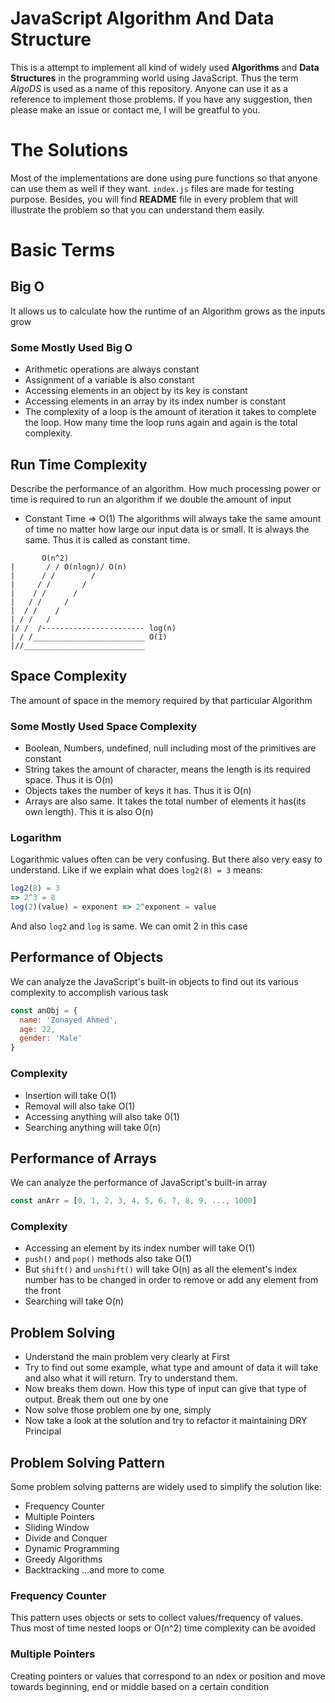 # JavaScript Algorithm And Data Structure
This is a attempt to implement all kind of widely used **Algorithms** and **Data Structures** in the programming world using JavaScript. Thus the term *AlgoDS* is used as a name of this repository. Anyone can use it as a reference to implement those problems. If you have any suggestion, then please make an issue or contact me, I will be greatful to you.

# The Solutions
Most of the implementations are done using pure functions so that anyone can use them as well if they want. ```index.js``` files are made for testing purpose. Besides, you will find **README** file in every problem that will illustrate the problem so that you can understand them easily.

# Basic Terms
## Big O
It allows us to calculate how the runtime of an Algorithm grows as the inputs grow
### Some Mostly Used Big O
- Arithmetic operations are  always constant
- Assignment of a variable is also constant
- Accessing elements in an object by its key is constant
- Accessing elements in an array by its index number is constant
- The complexity of a loop is the amount of iteration it takes to complete the loop. How many time the loop runs again and again is the total complexity.

## Run Time Complexity
Describe the performance of an algorithm. How much processing power or time is required to run an algorithm if we double the amount of input
- Constant Time => O(1)
The algorithms will always take the same amount of time no matter how large our input data is or small. It is always the same. Thus it is called as constant time.
```
       O(n^2)
|       / / O(nlogn)/ O(n)
|      / /        /
|     / /       /
|    / /      /
|   / /     /
|  / /    /
| / /   /
|/ /  /----------------------- log(n)
| / /_________________________ O(1)
|//___________________________
```

## Space Complexity
The amount of space in the memory required by that particular Algorithm

### Some Mostly Used Space Complexity
- Boolean, Numbers, undefined, null including most of the primitives are constant
- String takes the amount of character, means the length is its required space. Thus it is O(n)
- Objects takes the number of keys it has. Thus it is O(n)
- Arrays are also same. It takes the total number of elements it has(its own length). This it is also O(n)

### Logarithm
Logarithmic values often can be very confusing. But there also very easy to understand. Like if we explain what does ```log2(8) = 3``` means:
```javascript
log2(8) = 3
=> 2^3 = 8
log(2)(value) = exponent => 2^exponent = value
```

And also ```log2``` and ```log``` is same. We can omit 2 in this case

## Performance of Objects
We can analyze the JavaScript's built-in objects to find out its various complexity to accomplish various task
```javascript
const anObj = {
  name: 'Zonayed Ahmed',
  age: 22,
  gender: 'Male'
}
```
### Complexity
- Insertion will take O(1)
- Removal will also take O(1)
- Accessing anything will also take 0(1)
- Searching anything will take 0(n)

## Performance of Arrays
We can analyze the performance of JavaScript's built-in array
```javascript
const anArr = [0, 1, 2, 3, 4, 5, 6, 7, 8, 9, ..., 1000]
```
### Complexity
- Accessing an element by its index number will take O(1)
- ```push()``` and ```pop()``` methods also take O(1)
- But ```shift()``` and ```unshift()``` will take O(n) as all the element's index number has to be changed in order to remove or add any element from the front
- Searching will take O(n)

## Problem Solving
- Understand the main problem very clearly at First
- Try to find out some example, what type and amount of data it will take and also what it will return. Try to understand them.
- Now breaks them down. How this type of input can give that type of output. Break them out one by one
- Now solve those problem one by one, simply
- Now take a look at the solution and try to refactor it maintaining DRY Principal

## Problem Solving Pattern
Some problem solving patterns are widely used to simplify the solution like:
- Frequency Counter
- Multiple Pointers
- Sliding Window
- Divide and Conquer
- Dynamic Programming
- Greedy Algorithms
- Backtracking
...and more to come

### Frequency Counter
This pattern uses objects or sets to collect values/frequency of values. Thus most of time nested loops or O(n^2) time complexity can be avoided

### Multiple Pointers
Creating pointers or values that correspond to an ndex or position and move towards beginning, end or middle based on a certain condition
